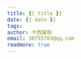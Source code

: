 ```yaml
---
title: {{ title }}
date: {{ date }}
tags:
author: 卡西猫倒
email: 30755703@qq.com
readmore: true
---
```

